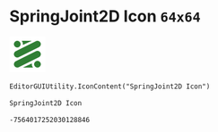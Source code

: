 # SpringJoint2D Icon `64x64`
<img src="/img/SpringJoint2D%20Icon.png" width=64 height=64>

``` CSharp
EditorGUIUtility.IconContent("SpringJoint2D Icon")
```
```
SpringJoint2D Icon
```
```
-7564017252030128846
```

